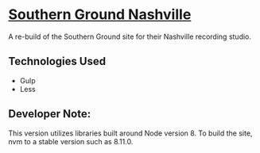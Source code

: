 # [Southern Ground Nashville](http://www.southerngroundnashville.com/)

A re-build of the Southern Ground site for their Nashville recording studio.

## Technologies Used

* Gulp
* Less

## Developer Note:

This version utilizes libraries built around Node version 8. To build the site, nvm to a stable version such as 8.11.0.
